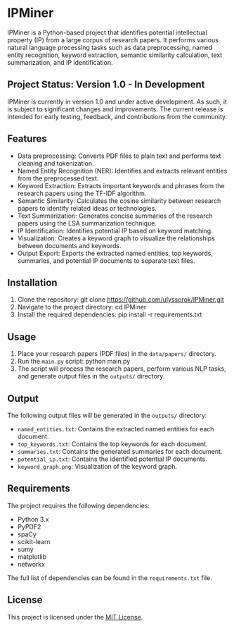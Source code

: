 # IPMiner

IPMiner is a Python-based project that identifies potential intellectual property (IP) from a large corpus of research papers. It performs various natural language processing tasks such as data preprocessing, named entity recognition, keyword extraction, semantic similarity calculation, text summarization, and IP identification.

## Project Status: Version 1.0 - In Development
IPMiner is currently in version 1.0 and under active development. As such, it is subject to significant changes and improvements. The current release is intended for early testing, feedback, and contributions from the community.

## Features

- Data preprocessing: Converts PDF files to plain text and performs text cleaning and tokenization.
- Named Entity Recognition (NER): Identifies and extracts relevant entities from the preprocessed text.
- Keyword Extraction: Extracts important keywords and phrases from the research papers using the TF-IDF algorithm.
- Semantic Similarity: Calculates the cosine similarity between research papers to identify related ideas or technologies.
- Text Summarization: Generates concise summaries of the research papers using the LSA summarization technique.
- IP Identification: Identifies potential IP based on keyword matching.
- Visualization: Creates a keyword graph to visualize the relationships between documents and keywords.
- Output Export: Exports the extracted named entities, top keywords, summaries, and potential IP documents to separate text files.

## Installation

1. Clone the repository: git clone https://github.com/ulyssorok/IPMiner.git
2. Navigate to the project directory: cd IPMiner
3. Install the required dependencies: pip install -r requirements.txt

## Usage

1. Place your research papers (PDF files) in the `data/papers/` directory.
2. Run the `main.py` script: python main.py
3. The script will process the research papers, perform various NLP tasks, and generate output files in the `outputs/` directory.

## Output

The following output files will be generated in the `outputs/` directory:

- `named_entities.txt`: Contains the extracted named entities for each document.
- `top_keywords.txt`: Contains the top keywords for each document.
- `summaries.txt`: Contains the generated summaries for each document.
- `potential_ip.txt`: Contains the identified potential IP documents.
- `keyword_graph.png`: Visualization of the keyword graph.

## Requirements

The project requires the following dependencies:

- Python 3.x
- PyPDF2
- spaCy
- scikit-learn
- sumy
- matplotlib
- networkx

The full list of dependencies can be found in the `requirements.txt` file.

## License

This project is licensed under the [MIT License](LICENSE).

